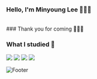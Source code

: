 ### Hello, I'm Minyoung Lee 🤗🤗🤗
<br/>
### Thank you for coming 🌊🌊🌊  


### What I studied 📓
<img src="https://img.shields.io/badge/Python-3776AB?style=flat-square&logo=python&logoColor=white"/> <img src="https://img.shields.io/badge/HTML5-E34F26?style=flat-square&logo=html5&logoColor=white"/> <img src="https://img.shields.io/badge/CSS3-1572B6?style=flat-square&logo=css3&logoColor=white"/> <img src="https://img.shields.io/badge/JavaScript-F7DF1E?style=flat-square&logo=javascript&logoColor=white"/>

![Footer](https://capsule-render.vercel.app/api?type=waving&color=a5d9ff&height=150&section=footer)

<!--
**337ccc/337ccc** is a ✨ _special_ ✨ repository because its `README.md` (this file) appears on your GitHub profile.

<a href="https://hits.seeyoufarm.com"><img style="width:200px" src="https://hits.seeyoufarm.com/api/count/incr/badge.svg?url=https%3A%2F%2Fgithub.com%2F337ccc&count_bg=%2380D68E&title_bg=%2380D68E&icon=github.svg&icon_color=%23FFFFFF&title=Today&edge_flat=false"/></a>

Here are some ideas to get you started:

- 🔭 I’m currently working on ...
- 🌱 I’m currently learning <img src="https://img.shields.io/badge/Python-3776AB?style=flat-square&logo=python&logoColor=white"/>
- 👯 I’m looking to collaborate on ...
- 🤔 I’m looking for help with ...
- 💬 Ask me about ...
- 📫 How to reach me: ...
- 😄 Pronouns: ...
- ⚡ Fun fact: ...
-->
